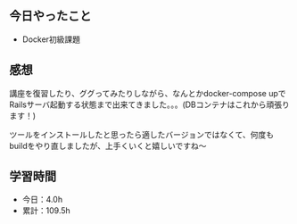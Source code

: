 ## 今日やったこと
- Docker初級課題

## 感想
講座を復習したり、ググってみたりしながら、なんとかdocker-compose upでRailsサーバ起動する状態まで出来てきました。。。(DBコンテナはこれから頑張ります！)

ツールをインストールしたと思ったら適したバージョンではなくて、何度もbuildをやり直しましたが、上手くいくと嬉しいですね〜

## 学習時間
- 今日：4.0h
- 累計：109.5h
